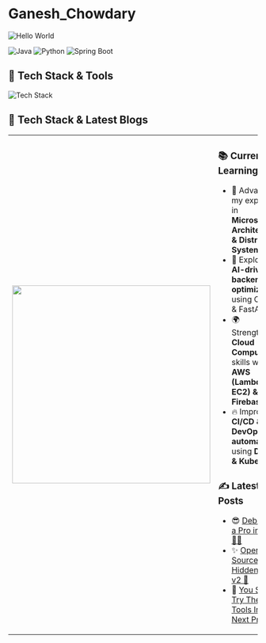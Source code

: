 # Ganesh_Chowdary

![Hello World](https://raw.githubusercontent.com/yourusername/yourrepo/main/banner.png)

![Java](https://img.shields.io/badge/-Java-000?style=for-the-badge&logo=java)
![Python](https://img.shields.io/badge/-Python-000?style=for-the-badge&logo=python)
![Spring Boot](https://img.shields.io/badge/-Spring%20Boot-000?style=for-the-badge&logo=springboot)


## 🚀 Tech Stack & Tools
![Tech Stack](https://github.com/Kiran1689/kiran1689/raw/main/Skills_Animation_Dark.gif)


## 🚀 Tech Stack & Latest Blogs

<table>
<tr>
<td>
<img src="https://github.com/Kiran1689/kiran1689/raw/main/Skills_Animation_Dark.gif" width="400">
</td>
<td>

### 📚 Current Learning
- 🚀 Advancing my expertise in **Microservices Architecture & Distributed Systems**.
- 🤖 Exploring **AI-driven backend optimizations** using OpenAI & FastAPI.
- 🌍 Strengthening **Cloud Computing** skills with **AWS (Lambda, S3, EC2) & Firebase**.
- 🔥 Improving **CI/CD & DevOps automation** using **Docker & Kubernetes**.

### ✍️ Latest Blog Posts
- 😎 [Debug Like a Pro in 2025 🧑‍💻](https://yourblog.com/debugging-2025)
- ✨ [Open-Source Hidden Gems v2 🤯](https://yourblog.com/open-source-tools)
- 🫵 [You Should Try These Tools In Your Next Project](https://yourblog.com/dev-tools)

</td>
</tr>
</table>
